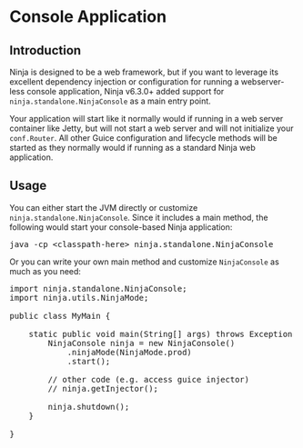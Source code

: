 Console Application
===================

## Introduction

Ninja is designed to be a web framework, but if you want to leverage its 
excellent dependency injection or configuration for running a webserver-less
console application, Ninja v6.3.0+ added support for `ninja.standalone.NinjaConsole`
as a main entry point.

Your application will start like it normally would if running in a web server
container like Jetty, but will not start a web server and will not initialize
your `conf.Router`. All other Guice configuration and lifecycle methods will
be started as they normally would if running as a standard Ninja web application.

## Usage

You can either start the JVM directly or customize `ninja.standalone.NinjaConsole`.
Since it includes a main method, the following would start your console-based
Ninja application:

<pre class="prettyprint">
java -cp &lt;classpath-here&gt; ninja.standalone.NinjaConsole
</pre>

Or you can write your own main method and customize `NinjaConsole` as much
as you need:

<pre class="prettyprint">
import ninja.standalone.NinjaConsole;
import ninja.utils.NinjaMode;

public class MyMain {
 
    static public void main(String[] args) throws Exception {
        NinjaConsole ninja = new NinjaConsole()
            .ninjaMode(NinjaMode.prod)
            .start();

        // other code (e.g. access guice injector)
        // ninja.getInjector();

        ninja.shutdown();
    }
    
}
</pre>